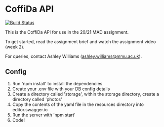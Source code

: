 # CoffiDa API

[![Build Status](https://travis-ci.com/ash-williams/coffida_with_CI.svg?branch=main)](https://travis-ci.com/ash-williams/coffida_with_CI)

This is the CoffiDa API for use in the 20/21 MAD assignment.

To get started, read the assignment brief and watch the assignment video (week 2).

For queries, contact Ashley Williams (ashley.williams@mmu.ac.uk).

## Config
1. Run 'npm install' to install the dependencies
2. Create your .env file with your DB config details
3. Create a directory called 'storage', within the storage directory, create a directory called 'photos'
4. Copy the contents of the yaml file in the resources directory into editor.swagger.io
5. Run the server with 'npm start'
6. Code!
